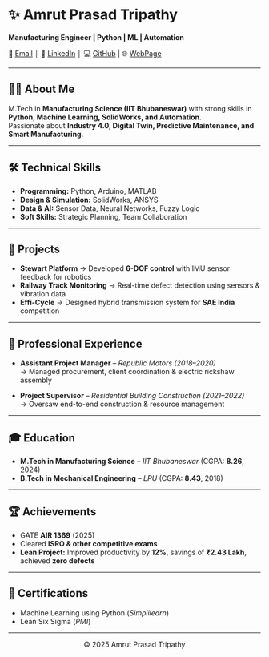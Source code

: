 # ✨ Amrut Prasad Tripathy  

**Manufacturing Engineer | Python | ML | Automation**  

📧 [Email](mailto:tripathyamrutprasad@gmail.com) │  🔗 [LinkedIn](https://www.linkedin.com/in/amrut-prasad-tripathy-ba3b67a6/) │  💻 [GitHub](https://github.com/AMRUT056)  | 🌐 [WebPage](https://amrut056.github.io/amrut_tripathy/)

---

## 👨‍💼 About Me  
M.Tech in **Manufacturing Science (IIT Bhubaneswar)** with strong skills in **Python, Machine Learning, SolidWorks, and Automation**.  
Passionate about **Industry 4.0, Digital Twin, Predictive Maintenance, and Smart Manufacturing**.  

---

## 🛠 Technical Skills  
- **Programming:** Python, Arduino, MATLAB  
- **Design & Simulation:** SolidWorks, ANSYS  
- **Data & AI:** Sensor Data, Neural Networks, Fuzzy Logic  
- **Soft Skills:** Strategic Planning, Team Collaboration  

---

## 🚀 Projects  
- **Stewart Platform** → Developed **6-DOF control** with IMU sensor feedback for robotics  
- **Railway Track Monitoring** → Real-time defect detection using sensors & vibration data  
- **Effi-Cycle** → Designed hybrid transmission system for **SAE India** competition  

---

## 💼 Professional Experience  
- **Assistant Project Manager** – *Republic Motors (2018–2020)*  
  → Managed procurement, client coordination & electric rickshaw assembly  

- **Project Supervisor** – *Residential Building Construction (2021–2022)*  
  → Oversaw end-to-end construction & resource management  

---

## 🎓 Education  
- **M.Tech in Manufacturing Science** – *IIT Bhubaneswar* (CGPA: **8.26**, 2024)  
- **B.Tech in Mechanical Engineering** – *LPU* (CGPA: **8.43**, 2018)  

---

## 🏆 Achievements  
- GATE **AIR 1369** (2025)  
- Cleared **ISRO & other competitive exams**  
- **Lean Project:** Improved productivity by **12%**, savings of **₹2.43 Lakh**, achieved **zero defects**  

---

## 📜 Certifications  
- Machine Learning using Python (*Simplilearn*)  
- Lean Six Sigma (*PMI*)  

---

<p align="center">© 2025 Amrut Prasad Tripathy</p>
